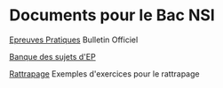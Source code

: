 # Documents pour le Bac NSI


[Epreuves Pratiques](https://www.education.gouv.fr/bo/22/Hebdo3/MENE2138280N.htm) Bulletin Officiel

[Banque des sujets d'EP](https://eduscol.education.fr/2661/banque-des-epreuves-pratiques-de-specialite-nsi) 




[Rattrapage](https://nsi-snt.ac-normandie.fr/exercices-pour-l-oral-de-controle-en-nsi) Exemples d'exercices pour le rattrapage

